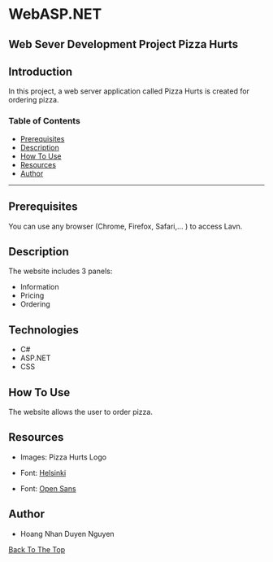 # WebASP.NET
## Web Sever Development Project Pizza Hurts

## Introduction
In this project, a web server application called Pizza Hurts is created for ordering pizza.

### Table of Contents
- [Prerequisites](#prerequisites)
- [Description](#desciption)
- [How To Use](#how-to-use)
- [Resources](#resources)
- [Author](#author)

---

## Prerequisites
You can use any browser (Chrome, Firefox, Safari,... ) to access Lavn.

## Description
The website includes 3 panels:
- Information
- Pricing
- Ordering

## Technologies
- C#
- ASP.NET
- CSS


## How To Use
The website allows the user to order pizza.

## Resources
- Images:
Pizza Hurts Logo

- Font: [Helsinki](http://www.fonts.cdnfonts.com/css/helsinki")
- Font: [Open Sans](http://www.fonts.googleapis.com/css?family=Open+Sans")

## Author

* Hoang Nhan Duyen Nguyen

[Back To The Top](#WebASP.NET)
